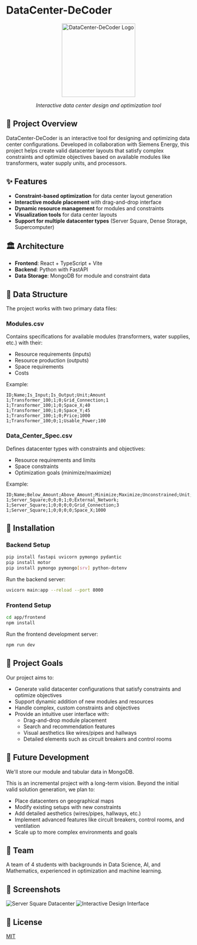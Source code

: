 # DataCenter-DeCoder

<div align="center">
  <img src="https://raw.githubusercontent.com/username/DataCenter-DeCoder/main/docs/logo.png" alt="DataCenter-DeCoder Logo" width="200" />
  <p><em>Interactive data center design and optimization tool</em></p>
</div>

## 🌟 Project Overview

DataCenter-DeCoder is an interactive tool for designing and optimizing data center configurations. Developed in collaboration with Siemens Energy, this project helps create valid datacenter layouts that satisfy complex constraints and optimize objectives based on available modules like transformers, water supply units, and processors.

## ✨ Features

- **Constraint-based optimization** for data center layout generation
- **Interactive module placement** with drag-and-drop interface
- **Dynamic resource management** for modules and constraints
- **Visualization tools** for data center layouts
- **Support for multiple datacenter types** (Server Square, Dense Storage, Supercomputer)

## 🏛️ Architecture

- **Frontend**: React + TypeScript + Vite
- **Backend**: Python with FastAPI
- **Data Storage**: MongoDB for module and constraint data

## 💾 Data Structure

The project works with two primary data files:

### Modules.csv
Contains specifications for available modules (transformers, water supplies, etc.) with their:
- Resource requirements (inputs)
- Resource production (outputs)
- Space requirements
- Costs

Example:
```
ID;Name;Is_Input;Is_Output;Unit;Amount
1;Transformer_100;1;0;Grid_Connection;1
1;Transformer_100;1;0;Space_X;40
1;Transformer_100;1;0;Space_Y;45
1;Transformer_100;1;0;Price;1000
1;Transformer_100;0;1;Usable_Power;100
```

### Data_Center_Spec.csv
Defines datacenter types with constraints and objectives:
- Resource requirements and limits
- Space constraints
- Optimization goals (minimize/maximize)

Example:
```
ID;Name;Below_Amount;Above_Amount;Minimize;Maximize;Unconstrained;Unit;Amount
1;Server_Square;0;0;0;1;0;External_Network;
1;Server_Square;1;0;0;0;0;Grid_Connection;3
1;Server_Square;1;0;0;0;0;Space_X;1000
```

## 🚀 Installation

### Backend Setup
```bash
pip install fastapi uvicorn pymongo pydantic
pip install motor
pip install pymongo pymongo[srv] python-dotenv
```

Run the backend server:
```bash
uvicorn main:app --reload --port 8000
```

### Frontend Setup
```bash
cd app/frontend
npm install
```

Run the frontend development server:
```bash
npm run dev
```

## 🎯 Project Goals

Our project aims to:

- Generate valid datacenter configurations that satisfy constraints and optimize objectives
- Support dynamic addition of new modules and resources
- Handle complex, custom constraints and objectives
- Provide an intuitive user interface with:
  - Drag-and-drop module placement
  - Search and recommendation features
  - Visual aesthetics like wires/pipes and hallways
  - Detailed elements such as circuit breakers and control rooms

## 🔮 Future Development

We'll store our module and tabular data in MongoDB.

This is an incremental project with a long-term vision. Beyond the initial valid solution generation, we plan to:

- Place datacenters on geographical maps
- Modify existing setups with new constraints
- Add detailed aesthetics (wires/pipes, hallways, etc.)
- Implement advanced features like circuit breakers, control rooms, and ventilation
- Scale up to more complex environments and goals

## 👥 Team

A team of 4 students with backgrounds in Data Science, AI, and Mathematics, experienced in optimization and machine learning.

## 📸 Screenshots

![Server Square Datacenter](https://raw.githubusercontent.com/username/DataCenter-DeCoder/main/docs/server_square.png)
![Interactive Design Interface](https://raw.githubusercontent.com/username/DataCenter-DeCoder/main/docs/interface.png)

## 📄 License

[MIT](LICENSE)